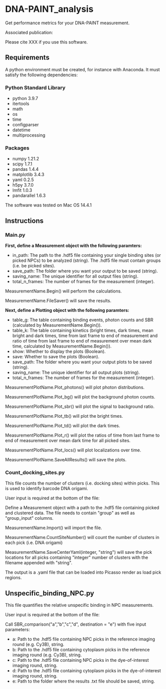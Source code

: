 # DNA-PAINT_analysis

Get performance metrics for your DNA-PAINT measurement. 

Associated publication: 

Please cite XXX if you use this software. 

## Requirements

A python environment must be created, for instance with Anaconda. It must satisfy the following dependencies: 

### Python Standard Library

- python 3.9.7
- itertools 
- math
- os
- time 
- configparser
- datetime
- multiprocessing

### Packages

- numpy 1.21.2
- scipy 1.7.1
- pandas 1.4.4
- matplotlib 3.4.3
- yaml 0.2.5
- h5py 3.7.0
- lmfit 1.0.3
- pandarallel 1.6.3

The software was tested on Mac OS 14.4.1

## Instructions

### Main.py

<b>First, define a Measurement object with the following paramters: </b>

- in_path: The path to the .hdf5 file containing your single binding sites (or picked NPCs) to be analyzed (string). The .hdf5 file must contain groups (i.e. be picked sites). 
- save_path: The folder where you want your output to be saved (string).
- saving_name: The unique identifier for all output files (string). 
- total_n_frames: The number of frames for the measurement (integer).

MeasurementName.Begin() will perform the calculations. 

MeasurementName.FileSaver() will save the results. 

<b>Next, define a Plotting object with the following paramters: </b>

- table_g: The table containing binding events, photon counts and SBR (calculated by MeasurementName.Begin()).
- table_k: The table containing kinetics (bright times, dark times, mean bright and dark times, time from last frame to end of measurement and ratio of time from last frame to end of measurement over mean dark time, calculated by MeasurementName.Begin()).
- show: Whether to display the plots (Boolean).
- save: Whether to save the plots (Boolean).
- save_path: The folder where you want your output plots to be saved (string).
- saving_name: The unique identifier for all output plots (string).
- total_n_frames: The number of frames for the measurement (integer).

MeasurementPlotName.Plot_photons() will plot photon distributions. 

MeasurementPlotName.Plot_bg() will plot the background photon counts. 

MeasurementPlotName.Plot_sbr() will plot the signal to background ratio. 

MeasurementPlotName.Plot_tb() will plot the bright times.

MeasurementPlotName.Plot_td() will plot the dark times. 

MeasurementPlotName.Plot_r() will plot the ratios of time from last frame to end of measurement over mean dark time for all picked sites. 

MeasurementPlotName.Plot_locs() will plot localizations over time. 

MeasurementPlotName.SaveAllResults() will save the plots. 

### Count_docking_sites.py

This file counts the number of clusters (i.e. docking sites) within picks. This is used to identify barcode DNA origami. 

User input is required at the bottom of the file:

Define a Measurement object with a path to the .hdf5 file containing picked and clustered data. The file needs to contain "group" as well as "group_input" columns. 

MeasurementName.Import() will import the file. 

MeasurementName.CountSiteNumber() will count the number of clusters in each pick (i.e. DNA origami)

MeasurementName.SaveCenterYaml(integer, "string") will save the pick locations for all picks containing "integer" number of clusters with the filename appended with "string". 

The output is a .yaml file that can be loaded into Picasso render as load pick regions. 

## Unspecific_binding_NPC.py

This file quantifies the relative unspecific binding in NPC measurements. 

User input is required at the bottom of the file:

Call SBR_comparison("a","b","c","d", destination = "e") with five input parameters:

- a: Path to the .hdf5 file containing NPC picks in the reference imaging round (e.g. Cy3B), string.
- b: Path to the .hdf5 file containing cytoplasm picks in the reference imaging round (e.g. Cy3B), string.
- c: Path to the .hdf5 file containing NPC picks in the dye-of-interest imaging round, string.
- d: Path to the .hdf5 file containing cytoplasm picks in the dye-of-interest imaging round, string.
- e: Path to the folder where the results .txt file should be saved, string. 
